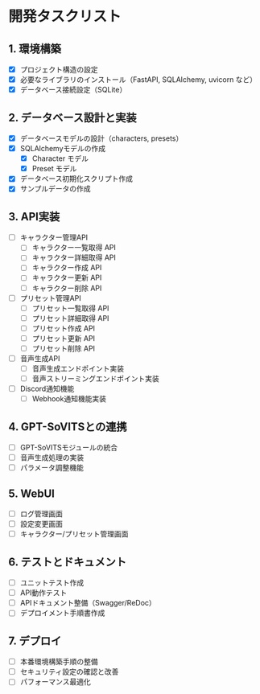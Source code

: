 # 開発タスクリスト

## 1. 環境構築
- [x] プロジェクト構造の設定
- [x] 必要なライブラリのインストール（FastAPI, SQLAlchemy, uvicorn など）
- [x] データベース接続設定（SQLite）

## 2. データベース設計と実装
- [x] データベースモデルの設計（characters, presets）
- [x] SQLAlchemyモデルの作成
  - [x] Character モデル
  - [x] Preset モデル
- [x] データベース初期化スクリプト作成
- [x] サンプルデータの作成

## 3. API実装
- [ ] キャラクター管理API
  - [ ] キャラクター一覧取得 API
  - [ ] キャラクター詳細取得 API
  - [ ] キャラクター作成 API
  - [ ] キャラクター更新 API
  - [ ] キャラクター削除 API
- [ ] プリセット管理API
  - [ ] プリセット一覧取得 API
  - [ ] プリセット詳細取得 API
  - [ ] プリセット作成 API
  - [ ] プリセット更新 API
  - [ ] プリセット削除 API
- [ ] 音声生成API
  - [ ] 音声生成エンドポイント実装
  - [ ] 音声ストリーミングエンドポイント実装
- [ ] Discord通知機能
  - [ ] Webhook通知機能実装

## 4. GPT-SoVITSとの連携
- [ ] GPT-SoVITSモジュールの統合
- [ ] 音声生成処理の実装
- [ ] パラメータ調整機能

## 5. WebUI
- [ ] ログ管理画面
- [ ] 設定変更画面
- [ ] キャラクター/プリセット管理画面

## 6. テストとドキュメント
- [ ] ユニットテスト作成
- [ ] API動作テスト
- [ ] APIドキュメント整備（Swagger/ReDoc）
- [ ] デプロイメント手順書作成

## 7. デプロイ
- [ ] 本番環境構築手順の整備
- [ ] セキュリティ設定の確認と改善
- [ ] パフォーマンス最適化
